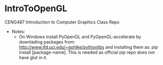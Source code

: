 # IntroToOpenGL
CENG487 Introduction to Computer Graphics Class Repo

- Notes:
	- On Windows install PyOpenGL and PyOpenGL-accelerate by downlading packages from:
		http://www.lfd.uci.edu/~gohlke/pythonlibs
	and installing them as:
		pip install [package-name].
	This is needed as official pip repo does not have glut in it.


